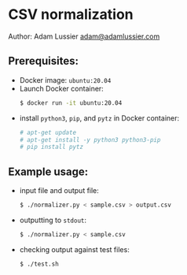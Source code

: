 # CSV normalization
Author: Adam Lussier <adam@adamlussier.com>

## Prerequisites:
* Docker image: `ubuntu:20.04`
* Launch Docker container:
    ```sh
    $ docker run -it ubuntu:20.04
    ```
* install `python3`, `pip`, and `pytz` in Docker container:
    ```sh
    # apt-get update
    # apt-get install -y python3 python3-pip
    # pip install pytz
    ```
## Example usage:
* input file and output file:
    ```sh
    $ ./normalizer.py < sample.csv > output.csv
    ```
* outputting to `stdout`:
    ```sh
    $ ./normalizer.py < sample.csv
    ```
* checking output against test files:
    ```sh
    $ ./test.sh
    ```
